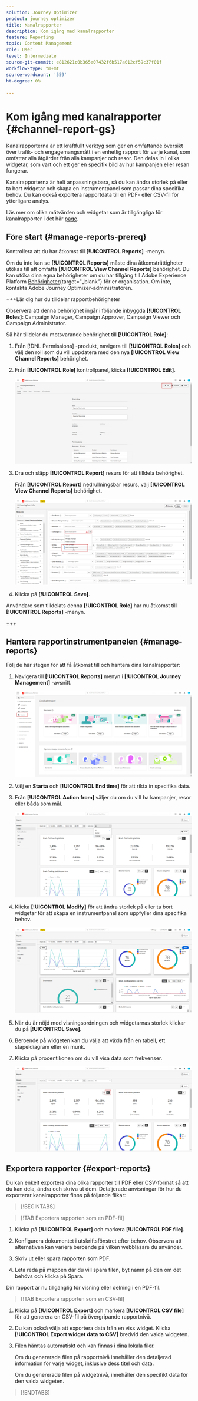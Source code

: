 ```yaml
---
solution: Journey Optimizer
product: journey optimizer
title: Kanalrapporter
description: Kom igång med kanalrapporter
feature: Reporting
topic: Content Management
role: User
level: Intermediate
source-git-commit: e812621c0b365e07432f6b517a012cf59c37f01f
workflow-type: tm+mt
source-wordcount: '559'
ht-degree: 0%

---
```


# Kom igång med kanalrapporter {#channel-report-gs}

Kanalrapporterna är ett kraftfullt verktyg som ger en omfattande översikt över trafik- och engagemangsmått i en enhetlig rapport för varje kanal, som omfattar alla åtgärder från alla kampanjer och resor. Den delas in i olika widgetar, som vart och ett ger en specifik bild av hur kampanjen eller resan fungerar.

Kanalrapporterna är helt anpassningsbara, så du kan ändra storlek på eller ta bort widgetar och skapa en instrumentpanel som passar dina specifika behov. Du kan också exportera rapportdata till en PDF- eller CSV-fil för ytterligare analys.

Läs mer om olika mätvärden och widgetar som är tillgängliga för kanalrapporter i det här [page](channel-report.md).

## Före start {#manage-reports-prereq}

Kontrollera att du har åtkomst till **[!UICONTROL Reports]** -menyn.

Om du inte kan se **[!UICONTROL Reports]** måste dina åtkomsträttigheter utökas till att omfatta **[!UICONTROL View Channel Reports]** behörighet. Du kan utöka dina egna behörigheter om du har tillgång till Adobe Experience Platform [Behörigheter](https://experienceleague.adobe.com/docs/experience-platform/access-control/home.html){target="_blank"} för er organisation. Om inte, kontakta Adobe Journey Optimizer-administratören.

+++Lär dig hur du tilldelar rapportbehörigheter

Observera att denna behörighet ingår i följande inbyggda **[!UICONTROL Roles]**: Campaign Manager, Campaign Approver, Campaign Viewer och Campaign Administrator.

Så här tilldelar du motsvarande behörighet till **[!UICONTROL Role]**:

1. Från [!DNL Permissions] -produkt, navigera till **[!UICONTROL Roles]** och välj den roll som du vill uppdatera med den nya **[!UICONTROL View Channel Reports]** behörighet.

1. Från **[!UICONTROL Role]** kontrollpanel, klicka **[!UICONTROL Edit]**.

   ![](assets/channel_permission_1.png)

1. Dra och släpp **[!UICONTROL Report]** resurs för att tilldela behörighet.

   Från **[!UICONTROL Report]** nedrullningsbar resurs, välj **[!UICONTROL View Channel Reports]** behörighet.

   ![](assets/channel_permission_2.png)

1. Klicka på **[!UICONTROL Save]**.

Användare som tilldelats denna **[!UICONTROL Role]** har nu åtkomst till **[!UICONTROL Reports]** -menyn.

+++

## Hantera rapportinstrumentpanelen {#manage-reports}

Följ de här stegen för att få åtkomst till och hantera dina kanalrapporter:

1. Navigera till **[!UICONTROL Reports]** menyn i **[!UICONTROL Journey Management]** -avsnitt.

   ![](assets/channel_report_1.png)

1. Välj en **Starta** och **[!UICONTROL End time]** för att rikta in specifika data.

1. Från **[!UICONTROL Action from]** väljer du om du vill ha kampanjer, resor eller båda som mål.

   ![](assets/channel_report_2.png)

1. Klicka **[!UICONTROL Modify]** för att ändra storlek på eller ta bort widgetar för att skapa en instrumentpanel som uppfyller dina specifika behov.

   ![](assets/channel_report_3.png)

1. När du är nöjd med visningsordningen och widgetarnas storlek klickar du på **[!UICONTROL Save]**.

1. Beroende på widgeten kan du välja att växla från en tabell, ett stapeldiagram eller en munk.

1. Klicka på procentikonen om du vill visa data som frekvenser.

   ![](assets/channel_report_4.png)

## Exportera rapporter {#export-reports}

Du kan enkelt exportera dina olika rapporter till PDF eller CSV-format så att du kan dela, ändra och skriva ut dem. Detaljerade anvisningar för hur du exporterar kanalrapporter finns på följande flikar:

>[!BEGINTABS]

>[!TAB Exportera rapporten som en PDF-fil]

1. Klicka på **[!UICONTROL Export]** och markera **[!UICONTROL PDF file]**.

1. Konfigurera dokumentet i utskriftsfönstret efter behov. Observera att alternativen kan variera beroende på vilken webbläsare du använder.

1. Skriv ut eller spara rapporten som PDF.

1. Leta reda på mappen där du vill spara filen, byt namn på den om det behövs och klicka på Spara.

Din rapport är nu tillgänglig för visning eller delning i en PDF-fil.

>[!TAB Exportera rapporten som en CSV-fil]

1. Klicka på **[!UICONTROL Export]** och markera **[!UICONTROL CSV file]** för att generera en CSV-fil på övergripande rapportnivå.

1. Du kan också välja att exportera data från en viss widget. Klicka **[!UICONTROL Export widget data to CSV]** bredvid den valda widgeten.

1. Filen hämtas automatiskt och kan finnas i dina lokala filer.

   Om du genererade filen på rapportnivå innehåller den detaljerad information för varje widget, inklusive dess titel och data.

   Om du genererade filen på widgetnivå, innehåller den specifikt data för den valda widgeten.

>[!ENDTABS]
